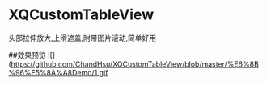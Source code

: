 # XQCustomTableView
头部拉伸放大,上滑遮盖,附带图片滚动,简单好用

##效果预览
![](https://github.com/ChandHsu/XQCustomTableView/blob/master/%E6%8B%96%E5%8A%A8Demo/1.gif
